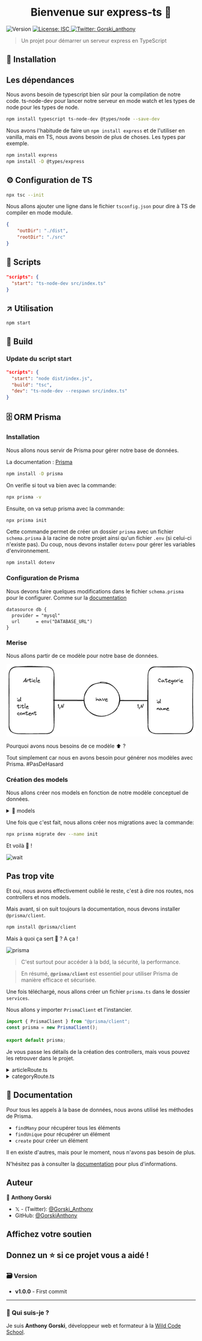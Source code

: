 <h1 align="center">Bienvenue sur express-ts 👋</h1>
<p>
  <img alt="Version" src="https://img.shields.io/badge/version-1.0.0-blue.svg?cacheSeconds=2592000" />
  <a href="#" target="_blank">
    <img alt="License: ISC" src="https://img.shields.io/badge/License-ISC-yellow.svg" />
  </a>
  <a href="https://twitter.com/Gorski_anthony" target="_blank">
    <img alt="Twitter: Gorski_anthony" src="https://img.shields.io/twitter/follow/Gorski_anthony.svg?style=social" />
  </a>
</p>

> Un projet pour démarrer un serveur express en TypeScript

## 🚀 Installation

## Les dépendances

Nous avons besoin de typescript bien sûr pour la compilation de notre code.
ts-node-dev pour lancer notre serveur en mode watch et les types de node pour les types de node.

```sh
npm install typescript ts-node-dev @types/node --save-dev
```

Nous avons l'habitude de faire un `npm install express` et de l'utiliser en vanilla, mais en TS, nous avons besoin de plus de choses. Les types par exemple.

```sh
npm install express
npm install -D @types/express
```

## ⚙️ Configuration de TS

```sh
npx tsc --init
```

Nous allons ajouter une ligne dans le fichier `tsconfig.json` pour dire à TS de compiler en mode module.

```json
{
	"outDir": "./dist",
	"rootDir": "./src"
}
```

## 📝 Scripts

```json
"scripts": {
  "start": "ts-node-dev src/index.ts"
}
```

## ↗️ Utilisation

```sh
npm start
```

## 🚀 Build

### Update du script start

```json
"scripts": {
  "start": "node dist/index.js",
  "build": "tsc",
  "dev": "ts-node-dev --respawn src/index.ts"
}
```

## 🗄️ ORM Prisma

### Installation

Nous allons nous servir de Prisma pour gérer notre base de données.

La documentation : [Prisma](https://www.prisma.io/docs/getting-started/setup-prisma/start-from-scratch/relational-databases-typescript-mysql)

```sh
npm install -D prisma
```

On verifie si tout va bien avec la commande:

```sh
npx prisma -v
```

Ensuite, on va setup prisma avec la commande:

```sh
npx prisma init
```

Cette commande permet de créer un dossier `prisma` avec un fichier `schema.prisma` à la racine de notre projet ainsi qu'un fichier `.env` (si celui-ci n'existe pas). Du coup, nous devons installer `dotenv` pour gérer les variables d'environnement.

```sh
npm install dotenv
```

### Configuration de Prisma

Nous devons faire quelques modifications dans le fichier `schema.prisma` pour le configurer. Comme sur la [documentation](https://www.prisma.io/docs/getting-started/setup-prisma/start-from-scratch/relational-databases/connect-your-database-typescript-mysql)

```prisma
datasource db {
  provider = "mysql"
  url      = env("DATABASE_URL")
}
```

### Merise

Nous allons partir de ce modèle pour notre base de données.

![Merise](./docs/mcd.png)

Pourquoi avons nous besoins de ce modèle ⬆️ ?

Tout simplement car nous en avons besoin pour générer nos modèles avec Prisma. #PasDeHasard

### Création des models

Nous allons créer nos models en fonction de notre modèle conceptuel de données.

<details>
<summary>📁 models</summary>

```prisma
model Article {
  id       Int         @id @default(autoincrement())
  title    String
  content  String       @db.Text
  categories    Category[]  @relation("have")
}

model Category {
  id       Int         @id @default(autoincrement())
  name     String
  articles    Article[]  @relation("have")
}
```

</details>

Une fois que c'est fait, nous allons créer nos migrations avec la commande:

```sh
npx prisma migrate dev --name init
```

Et voilà 🎉 !

![wait](https://miro.medium.com/v2/resize:fit:1146/1*ozXnd7LHrxGYKpRoJozVVQ.png)

## Pas trop vite

Et oui, nous avons effectivement oublié le reste, c'est à dire nos routes, nos controllers et nos models.

Mais avant, si on suit toujours la documentation, nous devons installer `@prisma/client`.

```sh
npm install @prisma/client
```

Mais à quoi ça sert 🤔 ? A ça !

![prisma](https://www.prisma.io/docs/assets/images/prisma-client-install-and-generate-ece3e0733edc615e416d6d654c05e980.png)

> C'est surtout pour accéder à la bdd, la sécurité, la performance.

> En résumé, **`@prisma/client`** est essentiel pour utiliser Prisma de manière efficace et sécurisée.

Une fois téléchargé, nous allons créer un fichier `prisma.ts` dans le dossier `services`.

Nous allons y importer `PrismaClient` et l'instancier.

```ts
import { PrismaClient } from "@prisma/client";
const prisma = new PrismaClient();

export default prisma;
```

Je vous passe les détails de la création des controllers, mais vous pouvez les retrouver dans le projet.

<details>
<summary>articleRoute.ts</summary>

```ts
import express, { Request, Response } from "express";
import { prisma } from "../services/prisma";
const router = express.Router();

type ArticleType = {
	title: string;
	content: string;
	categoriesId: number[];
};

router.get("/", async (req: Request, res: Response) => {
	try {
		const categories = await prisma.article.findMany({
			include: {
				categories: true,
			},
		});
		res.status(200).send(categories);
	} catch (error) {
		console.error({ error: (error as Error).message });
	} finally {
		prisma.$disconnect();
	}
});

router.get("/:id", async (req: Request, res: Response) => {
	try {
		const category = await prisma.article.findUnique({
			where: {
				id: parseInt(req.params.id),
			},
		});
		res.status(200).send(category);
	} catch (error) {
		console.error({ error: (error as Error).message });
	} finally {
		prisma.$disconnect();
	}
});

router.post("/", async (req: Request, res: Response) => {
	try {
		const { title, content, categoriesId } = req.body as ArticleType;

		const category = await prisma.article.create({
			data: {
				title,
				content,
				categories: {
					connect: categoriesId.map((id) => ({ id })),
				},
			},
			include: {
				categories: true,
			},
		});
		res.status(201).send(category);
	} catch (error) {
		console.error({ error: (error as Error).message });
	} finally {
		prisma.$disconnect();
	}
});

export default router;
```

</details>

<details>
<summary>categoryRoute.ts</summary>

```ts
import express, { Request, Response } from "express";
import { prisma } from "../services/prisma";
const router = express.Router();

type CategoryType = {
	name: string;
};

router.get("/", async (req: Request, res: Response) => {
	try {
		const categories = await prisma.category.findMany();
		res.status(200).send(categories);
	} catch (error) {
		console.error({ error: (error as Error).message });
	} finally {
		prisma.$disconnect();
	}
});

router.get("/:id", async (req: Request, res: Response) => {
	try {
		const category = await prisma.category.findUnique({
			where: {
				id: parseInt(req.params.id),
			},
		});
		res.status(200).send(category);
	} catch (error) {
		console.error({ error: (error as Error).message });
	} finally {
		prisma.$disconnect();
	}
});

router.post("/", async (req: Request, res: Response) => {
	try {
		const { name } = req.body as CategoryType;

		const category = await prisma.category.create({
			data: {
				name,
			},
		});
		res.status(201).send(category);
	} catch (error) {
		console.error({ error: (error as Error).message });
	} finally {
		prisma.$disconnect();
	}
});

export default router;
```

</details>

## 📝 Documentation

Pour tous les appels à la base de données, nous avons utilisé les méthodes de Prisma.

-   `findMany` pour récupérer tous les éléments
-   `findUnique` pour récupérer un élément
-   `create` pour créer un élément

Il en existe d'autres, mais pour le moment, nous n'avons pas besoin de plus.

N'hésitez pas à consulter la [documentation](https://www.prisma.io/docs/concepts/components/prisma-client/crud) pour plus d'informations.

## Auteur

👤 **Anthony Gorski**

-   𝕏 - (Twitter): [@Gorski_Anthony](https://twitter.com/Gorski_Anthony)
-   GitHub: [@GorskiAnthony](https://github.com/GorskiAnthony)

## Affichez votre soutien

## Donnez un ⭐️ si ce projet vous a aidé !

### 🗃️ Version

-   **v1.0.0** - First commit

---

### 👋 Qui suis-je ?

Je suis **Anthony Gorski**, développeur web et formateur à la [Wild Code School](https://www.wildcodeschool.com/fr-FR).
